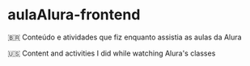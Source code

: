 # aulaAlura-frontend

🇧🇷 Conteúdo e atividades que fiz enquanto assistia as aulas da Alura

🇺🇸 Content and activities I did while watching Alura's classes
